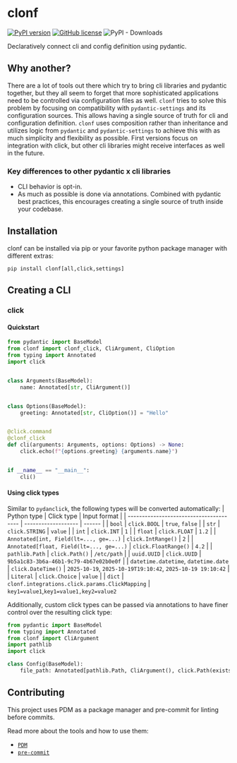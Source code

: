 # clonf

[![PyPI version](https://badge.fury.io/py/clonf.svg)](https://badge.fury.io/py/clonf)
[![GitHub license](https://img.shields.io/github/license/jvllmr/clonf)](https://github.com/jvllmr/clonf/blob/main/LICENSE)
![PyPI - Downloads](https://img.shields.io/pypi/dd/clonf)

Declaratively connect cli and config definition using pydantic.

## Why another?

There are a lot of tools out there which try to bring cli libraries and pydantic together, but they all seem to forget that more sophisticated applications need to be controlled via configuration files as well. `clonf` tries to solve this problem by focusing on compatibility with `pydantic-settings` and its configuration sources. This allows having a single source of truth for cli and configuration definition. `clonf` uses composition rather than inheritance and utilizes logic from `pydantic` and `pydantic-settings` to achieve this with as much simplicity and flexibility as possible. First versions focus on integration with click, but other cli libraries might receive interfaces as well in the future.

### Key differences to other pydantic x cli libraries

- CLI behavior is opt-in.
- As much as possible is done via annotations. Combined with pydantic best practices, this encourages creating a single source of truth inside your codebase.

## Installation

clonf can be installed via pip or your favorite python package manager with different extras:

```shell
pip install clonf[all,click,settings]
```

## Creating a CLI

### click

#### Quickstart

```python
from pydantic import BaseModel
from clonf import clonf_click, CliArgument, CliOption
from typing import Annotated
import click


class Arguments(BaseModel):
    name: Annotated[str, CliArgument()]


class Options(BaseModel):
    greeting: Annotated[str, CliOption()] = "Hello"


@click.command
@clonf_click
def cli(arguments: Arguments, options: Options) -> None:
    click.echo(f"{options.greeting} {arguments.name}")


if __name__ == "__main__":
    cli()
```

#### Using click types

Similar to `pydanclick`, the following types will be converted automatically:
| Python type | Click type | Input format |
| --------------------------------------- | ------------------- | ------ |
| `bool` | `click.BOOL` | `true`, `false` |
| `str` | `click.STRING` | `value` |
| `int` | `click.INT` | `1` |
| `float` | `click.FLOAT` | `1.2` |
| `Annotated[int, Field(lt=..., ge=...)` | `click.IntRange()` | `2` |
| `Annotated[float, Field(lt=..., ge=...)` | `click.FloatRange()` | `4.2` |
| `pathlib.Path` | `click.Path()` | `/etc/path` |
| `uuid.UUID` | `click.UUID` | `9b5a1c83-3b6a-46b1-9c79-4b67e02b0e0f` |
| `datetime.datetime`, `datetime.date` | `click.DateTime()` | `2025-10-19`, `2025-10-19T19:10:42`, `2025-10-19 19:10:42` |
| `Literal` | `click.Choice` | `value` |
| `dict` | `clonf.integrations.click.params.ClickMapping` | `key1=value1`,`key1=value1,key2=value2`

Additionally, custom click types can be passed via annotations to have finer control over the resulting click type:

```python
from pydantic import BaseModel
from typing import Annotated
from clonf import CliArgument
import pathlib
import click

class Config(BaseModel):
    file_path: Annotated[pathlib.Path, CliArgument(), click.Path(exists=True)]
```

## Contributing

This project uses PDM as a package manager and pre-commit for linting before commits.

Read more about the tools and how to use them:

- [`PDM`](https://pdm-project.org/en/latest)
- [`pre-commit`](https://pre-commit.com/)
